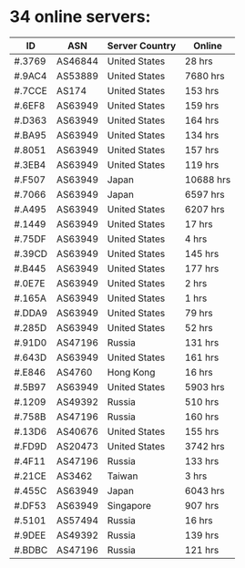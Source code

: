 # 34 online servers:

| ID | ASN | Server Country | Online |
| ------ | ------ | ------ | ------ |
| #.3769 | AS46844 | United States | 28 hrs |
| #.9AC4 | AS53889 | United States | 7680 hrs |
| #.7CCE | AS174 | United States | 153 hrs |
| #.6EF8 | AS63949 | United States | 159 hrs |
| #.D363 | AS63949 | United States | 164 hrs |
| #.BA95 | AS63949 | United States | 134 hrs |
| #.8051 | AS63949 | United States | 157 hrs |
| #.3EB4 | AS63949 | United States | 119 hrs |
| #.F507 | AS63949 | Japan | 10688 hrs |
| #.7066 | AS63949 | Japan | 6597 hrs |
| #.A495 | AS63949 | United States | 6207 hrs |
| #.1449 | AS63949 | United States | 17 hrs |
| #.75DF | AS63949 | United States | 4 hrs |
| #.39CD | AS63949 | United States | 145 hrs |
| #.B445 | AS63949 | United States | 177 hrs |
| #.0E7E | AS63949 | United States | 2 hrs |
| #.165A | AS63949 | United States | 1 hrs |
| #.DDA9 | AS63949 | United States | 79 hrs |
| #.285D | AS63949 | United States | 52 hrs |
| #.91D0 | AS47196 | Russia | 131 hrs |
| #.643D | AS63949 | United States | 161 hrs |
| #.E846 | AS4760 | Hong Kong | 16 hrs |
| #.5B97 | AS63949 | United States | 5903 hrs |
| #.1209 | AS49392 | Russia | 510 hrs |
| #.758B | AS47196 | Russia | 160 hrs |
| #.13D6 | AS40676 | United States | 155 hrs |
| #.FD9D | AS20473 | United States | 3742 hrs |
| #.4F11 | AS47196 | Russia | 133 hrs |
| #.21CE | AS3462 | Taiwan | 3 hrs |
| #.455C | AS63949 | Japan | 6043 hrs |
| #.DF53 | AS63949 | Singapore | 907 hrs |
| #.5101 | AS57494 | Russia | 16 hrs |
| #.9DEE | AS49392 | Russia | 139 hrs |
| #.BDBC | AS47196 | Russia | 121 hrs |

